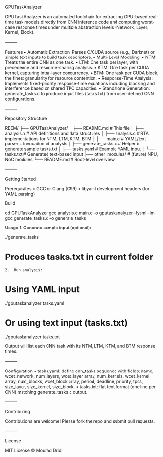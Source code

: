 GPUTaskAnalyzer

GPUTaskAnalyzer is an automated toolchain for extracting GPU-based real-time task models directly from CNN inference code and computing worst-case response times under multiple abstraction levels (Network, Layer, Kernel, Block).

⸻

Features
	•	Automatic Extraction: Parses C/CUDA source (e.g., Darknet) or simple text inputs to build task descriptors.
	•	Multi-Level Modeling:
	•	NTM: Treats the entire CNN as one task.
	•	LTM: One task per layer, with precedence and resource-sharing analysis.
	•	KTM: One task per CUDA kernel, capturing intra-layer concurrency.
	•	BTM: One task per CUDA block, the finest granularity for resource contention.
	•	Response-Time Analysis: Implements fixed-priority response-time equations including blocking and interference based on shared TPC capacities.
	•	Standalone Generation: generate_tasks.c to produce input files (tasks.txt) from user-defined CNN configurations.

⸻

Repository Structure

REEM/
├── GPUTaskAnalyzer/
│   ├── README.md         # This file
│   ├── analysis.h        # API definitions and data structures
│   ├── analysis.c        # RTA implementations for NTM, LTM, KTM, BTM
│   ├── main.c            # YAML/text parser + invocation of analysis
│   ├── generate_tasks.c  # Helper to generate sample tasks.txt
│   ├── tasks.yaml        # Example YAML input
│   └── tasks.txt         # Generated text-based input
├── other_modules/        # (future) NPU, NoC modules
└── README.md             # Root-level overview



⸻

Getting Started

Prerequisites
	•	GCC or Clang (C99)
	•	libyaml development headers (for YAML parsing)

Build

cd GPUTaskAnalyzer
gcc analysis.c main.c -o gputaskanalyzer -lyaml -lm
gcc generate_tasks.c -o generate_tasks

Usage
	1.	Generate sample input (optional):

./generate_tasks
# Produces tasks.txt in current folder


	2.	Run analysis:

# Using YAML input
./gputaskanalyzer tasks.yaml

# Or using text input (tasks.txt)
./gputaskanalyzer tasks.txt



Output will list each CNN task with its NTM, LTM, KTM, and BTM response times.

⸻

Configuration
	•	tasks.yaml: define cnn_tasks sequence with fields:
name, wcet_network, num_layers, wcet_layer array, num_kernels, wcet_kernel array, num_blocks, wcet_block array, period, deadline, priority, tpcs, size_layer, size_kernel, size_block.
	•	tasks.txt: flat text format (one line per CNN) matching generate_tasks.c output.

⸻

Contributing

Contributions are welcome! Please fork the repo and submit pull requests.

⸻

License

MIT License © Mourad Dridi